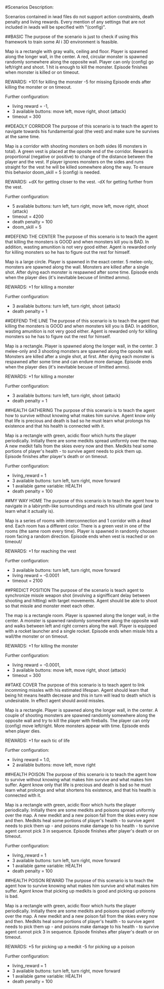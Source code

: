 #Scenarios Description:

Scenarios contained in iwad files do not support  action constraints, death penalty and living rewards.
Every mention of any settings that are not included in iwads will be specified with "(config)".

##BASIC
The purpose of the scenario is just to check if using this
framework to train some AI i 3D environment is feasible.

Map is a rectangle with gray walls, ceiling and floor.
Player is spawned along the longer wall, in the center.
A red, circular monster is spawned randomly somewhere along
the opposite wall. Player can only (config) go left/right 
and shoot. 1 hit is enough to kill the monster. Episode 
finishes when monster is killed or on timeout.

REWARDS:
+101 for killing the monster
-5 for missing
Episode ends after killing the monster or on timeout.

Further configuration:
* living reward = -1,
* 3 available buttons: move left, move right, shoot (attack)
* timeout = 300

##DEADLY CORRIDOR
The purpose of this scenario is to teach the agent to navigate towards
his fundamental goal (the vest) and make sure he survives at the 
same time.

Map is a corridor with shooting monsters on both sides (6 monsters 
in total). A green vest is placed at the oposite end of the corridor.
Reward is proportional (negative or positive) to change of the
distance between the player and the vest. If player ignores monsters 
on the sides and runs straight for the vest he will be killed somewhere 
along the way. To ensure this behavior doom_skill = 5 (config) is 
needed.

REWARDS:
+dX for getting closer to the vest.
-dX for getting further from the vest.

Further configuration:
* 5 available buttons: turn left, turn right, move left, move right, shoot (attack)
* timeout = 4200
* death penalty = 100
* doom_skill = 5


##DEFEND THE CENTER
The purpose of this scenario is to teach the agent that killing the 
monsters is GOOD and when monsters kill you is BAD. In addition,
wasting amunition is not very good either. Agent is rewarded only 
for killing monsters so he has to figure out the rest for himself.

Map is a large circle. Player is spawned in the exact center.
5 melee-only, monsters are spawned along the wall. Monsters are 
killed after a single shot. After dying each monster is respawned 
after some time. Episode ends when the player dies (it's inevitable 
becuse of limitted ammo).

REWARDS:
+1 for killing a monster

Further configuration:
* 3 available buttons: turn left, turn right, shoot (attack)
* death penalty = 1

##DEFEND THE LINE
The purpose of this scenario is to teach the agent that killing the 
monsters is GOOD and when monsters kill you is BAD. In addition,
wasting amunition is not very good either. Agent is rewarded only 
for killing monsters so he has to figure out the rest for himself.

Map is a rectangle. Player is spawned along the longer wall, in the 
center. 3 melee-only and 3 shooting monsters are spawned along the 
oposite wall. Monsters are killed after a single shot, at first. 
After dying each monster is respawned after some time and can endure 
more damage. Episode ends when the player dies (it's inevitable 
becuse of limitted ammo).

REWARDS:
+1 for killing a monster

Further configuration:
* 3 available buttons: turn left, turn right, shoot (attack)
* death penalty = 1

##HEALTH GATHERING
The purpose of this scenario is to teach the agent how to survive
without knowing what makes him survive. Agent know only that life 
is precious and death is bad so he must learn what prolongs his 
existence and that his health is connected with it.

Map is a rectangle with green, acidic floor which hurts the player
periodically. Initially there are some medkits spread uniformly
over the map. A new medkit falls from the skies every now and then.
Medkits heal some portions of player's health - to survive agent 
needs to pick them up. Episode finishes after player's death or 
on timeout.


Further configuration:
* living_reward = 1
* 3 available buttons: turn left, turn right, move forward
* 1  available game variable: HEALTH
* death penalty = 100

##MY WAY HOME
The purpose of this scenario is to teach the agent how to navigate
in a labirynth-like surroundings and reach his ultimate goal 
(and learn what it actually is).

Map is a series of rooms with interconnection and 1 corridor 
with a dead end. Each room has a different color. There is a 
green vest in one of the rooms (the same room every time). 
Player is spawned in randomly choosen room facing a random 
direction. Episode ends when vest is reached or on timeout/

REWARDS:
+1 for reaching the vest

Further configuration:
* 3 available buttons: turn left, turn right, move forward
* living reward = -0.0001
* timeout = 2100

##PREDICT POSITION
The purpose of the scenario is teach agent to synchronize 
missle weapon shot (involving a signifficant delay between 
shooting and hitting) with target movements. Agent should be 
able to shoot so that missle and monster meet each other.

The map is a rectangle room. Player is spawned along the longer 
wall, in the center. A monster is spawned randomly somewhere 
along the opposite wall and walks between left and right corners 
along the wall. Player is equipped with a rocket launcher and 
a single rocket. Episode ends when missle hits a wall/the monster 
or on timeout.

REWARDS:
+1 for killing the monster

Further configuration:
* living reward = -0.0001,
* 3 available buttons: move left, move right, shoot (attack)
* timeout = 300

##TAKE COVER
The purpose of this scenario is to teach agent to link incomming 
missles with his estimated lifespan. Agent should learn that 
being hit means health decrease and this in turn will lead to
death which is undesirable. In effect agent should avoid 
missles.

Map is a rectangle. Player is spawned along the longer wall, 
in the center. A couple of shooting monsters are spawned 
randomly somewhere along the opposite wall and try to kill 
the player with fireballs. The player can only (config) move 
left/right. More monsters appear with time. Episode ends when 
player dies.

REWARDS:
+1 for each tic of life

Further configuration:
* living reward = 1.0,
* 2 available buttons: move left, move right


##HEALTH POISON
The purpose of this scenario is to teach the agent how to survive
without knowing what makes him survive and what makes him suffer.
Agent know only that life is precious and death is bad so he must
learn what prolongs and what shortens his existence, and that his
health is connected with it.

Map is a rectangle with green, acidic floor which hurts the player
periodically. Initially there are some medkits and poisons spread
uniformly over the map. A new medkit and a new poison fall from the
skies every now and then. Medkits heal some portions of player's
health - to survive agent needs to pick them up - and poisons make
damage to his health - to survive agent cannot pick 3 in sequence.
Episode finishes after player's death or on timeout.

Further configuration:
* living_reward = 1
* 3 available buttons: turn left, turn right, move forward
* 1  available game variable: HEALTH
* death penalty = 100


##HEALTH POISON REWARD
The purpose of this scenario is to teach the agent how to survive
knowing what makes him survive and what makes him suffer. Agent
know that picking up medkits is good and picking up poisons is bad.

Map is a rectangle with green, acidic floor which hurts the player
periodically. Initially there are some medkits and poisons spread
uniformly over the map. A new medkit and a new poison fall from the
skies every now and then. Medkits heal some portions of player's
health - to survive agent needs to pick them up - and poisons make
damage to his health - to survive agent cannot pick 3 in sequence.
Episode finishes after player's death or on timeout.

REWARDS:
+5 for picking up a medkit
-5 for picking up a poison

Further configuration:
* living_reward = 1
* 3 available buttons: turn left, turn right, move forward
* 1  available game variable: HEALTH
* death penalty = 100
